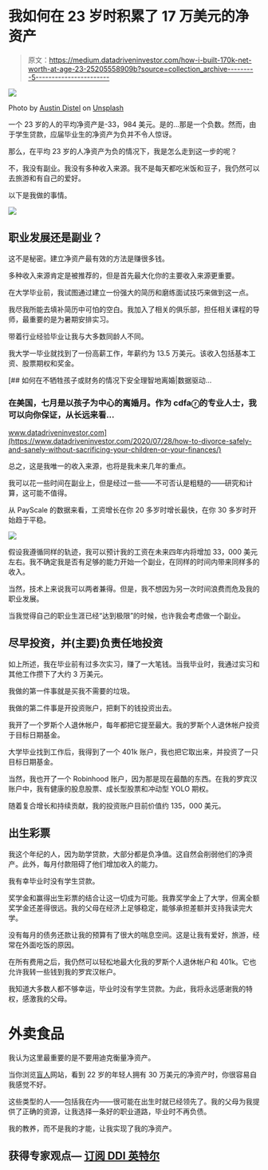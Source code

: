 # 我如何在 23 岁时积累了 17 万美元的净资产

> 原文：<https://medium.datadriveninvestor.com/how-i-built-170k-net-worth-at-age-23-25205558909b?source=collection_archive---------5----------------------->

![](img/1f7c7c93f28bfc2bff73c526b266cfa6.png)

Photo by [Austin Distel](https://unsplash.com/@austindistel?utm_source=medium&utm_medium=referral) on [Unsplash](https://unsplash.com?utm_source=medium&utm_medium=referral)

一个 23 岁的人的平均净资产是-33，984 美元。是的…那是一个负数。然而，由于学生贷款，应届毕业生的净资产为负并不令人惊讶。

那么，在平均 23 岁的人净资产为负的情况下，我是怎么走到这一步的呢？

不，我没有副业。我没有多种收入来源。我不是每天都吃米饭和豆子，我仍然可以去旅游和有自己的爱好。

以下是我做的事情。

![](img/5ffc13c5accc0cff3ebda0436183e4a7.png)

## 职业发展还是副业？

这不是秘密。建立净资产最有效的方法是赚很多钱。

多种收入来源肯定是被推荐的，但是首先最大化你的主要收入来源更重要。

在大学毕业前，我试图通过建立一份强大的简历和磨练面试技巧来做到这一点。

我尽我所能去填补简历中可怕的空白。我加入了相关的俱乐部，担任相关课程的导师，最重要的是为暑期安排实习。

带着行业经验毕业让我与大多数同龄人不同。

我大学一毕业就找到了一份高薪工作，年薪约为 13.5 万美元。该收入包括基本工资、股票期权和奖金。

[](https://www.datadriveninvestor.com/2020/07/28/how-to-divorce-safely-and-sanely-without-sacrificing-your-children-or-your-finances/) [## 如何在不牺牲孩子或财务的情况下安全理智地离婚|数据驱动…

### 在美国，七月是以孩子为中心的离婚月。作为 cdfaⓡ的专业人士，我可以向你保证，从长远来看…

www.datadriveninvestor.com](https://www.datadriveninvestor.com/2020/07/28/how-to-divorce-safely-and-sanely-without-sacrificing-your-children-or-your-finances/) 

总之，这是我唯一的收入来源，也将是我未来几年的重点。

我可以花一些时间在副业上，但是经过一些——不可否认是粗糙的——研究和计算，这可能不值得。

从 PayScale 的数据来看，工资增长在你 20 多岁时增长最快，在你 30 多岁时开始趋于平稳。

![](img/95916c4e91c16569a35530abf78a5ce2.png)

假设我遵循同样的轨迹，我可以预计我的工资在未来四年内将增加 33，000 美元左右。我不确定我是否有足够的能力开始一个副业，在同样的时间内带来同样多的收入。

当然，技术上来说我可以两者兼得。但是，我不想因为另一次时间浪费而危及我的职业发展。

当我觉得自己的职业生涯已经“达到极限”的时候，也许我会考虑做一个副业。

## 尽早投资，并(主要)负责任地投资

如上所述，我在毕业前有过多次实习，赚了一大笔钱。当我毕业时，我通过实习和其他工作攒下了大约 3 万美元。

我做的第一件事就是买我不需要的垃圾。

我做的第二件事是开投资账户，把剩下的钱投资出去。

我开了一个罗斯个人退休帐户，每年都把它提至最大。我的罗斯个人退休帐户投资于目标日期基金。

大学毕业找到工作后，我得到了一个 401k 账户，我也把它取出来，并投资了一只目标日期基金。

当然，我也开了一个 Robinhood 账户，因为那是现在最酷的东西。在我的罗宾汉账户中，我有健康的股息股票、成长型股票和冲动型 YOLO 期权。

随着复合增长和持续贡献，我的投资账户目前价值约 135，000 美元。

## 出生彩票

我这个年纪的人，因为助学贷款，大部分都是负净值。这自然会削弱他们的净资产。此外，每月付款阻碍了他们增加收入的能力。

我有幸毕业时没有学生贷款。

奖学金和赢得出生彩票的结合让这一切成为可能。我靠奖学金上了大学，但离全额奖学金还差得很远。我的父母在经济上足够稳定，能够承担差额并支持我读完大学。

没有每月的债务还款让我的预算有了很大的喘息空间。这是让我有爱好，旅游，经常在外面吃饭的原因。

在所有费用之后，我仍然可以轻松地最大化我的罗斯个人退休帐户和 401k。它也允许我转一些钱到我的罗宾汉帐户。

我知道大多数人都不够幸运，毕业时没有学生贷款。为此，我将永远感谢我的特权，感激我的父母。

# 外卖食品

我认为这里最重要的是不要用迪克衡量净资产。

当你浏览[盲人](https://www.teamblind.com/)网站，看到 22 岁的年轻人拥有 30 万美元的净资产时，你很容易自我感觉不好。

这些类型的人——包括我在内——很可能在出生时就已经领先了。我的父母为我提供了正确的资源，让我选择一条好的职业道路，毕业时不再负债。

我的教养，而不是我的才能，让我实现了我的净资产。

## 获得专家观点— [订阅 DDI 英特尔](https://datadriveninvestor.com/ddi-intel)